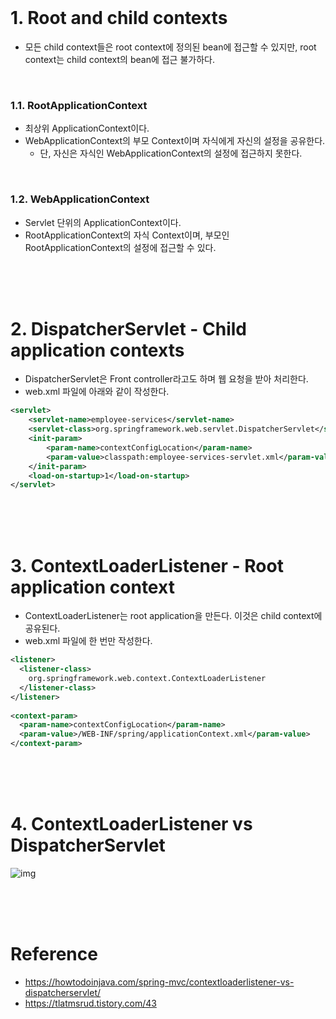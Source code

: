 <br>

# 1. Root and child contexts
  - 모든 child context들은 root context에 정의된 bean에 접근할 수 있지만, root context는 child context의 bean에 접근 불가하다.

<br>

  ### 1.1. RootApplicationContext
- 최상위 ApplicationContext이다. 
- WebApplicationContext의 부모 Context이며 자식에게 자신의 설정을 공유한다. 
  - 단, 자신은 자식인 WebApplicationContext의 설정에 접근하지 못한다.

<br>

### 1.2. WebApplicationContext
- Servlet 단위의 ApplicationContext이다.
- RootApplicationContext의 자식 Context이며, 부모인 RootApplicationContext의 설정에 접근할 수 있다.

<br>
<br>
<br>


# 2. DispatcherServlet - Child application contexts
- DispatcherServlet은 Front controller라고도 하며 웹 요청을 받아 처리한다.
- web.xml 파일에 아래와 같이 작성한다.
```xml
<servlet>
	<servlet-name>employee-services</servlet-name>
	<servlet-class>org.springframework.web.servlet.DispatcherServlet</servlet-class>
	<init-param>
		<param-name>contextConfigLocation</param-name>
		<param-value>classpath:employee-services-servlet.xml</param-value>
	</init-param>
	<load-on-startup>1</load-on-startup>
</servlet>
```

<br>
<br>
<br>


# 3. ContextLoaderListener - Root application context
- ContextLoaderListener는 root application을 만든다. 이것은 child context에 공유된다.
- web.xml 파일에 한 번만 작성한다.
```xml
<listener>
  <listener-class>
    org.springframework.web.context.ContextLoaderListener
  </listener-class>
</listener>
 
<context-param>
  <param-name>contextConfigLocation</param-name>
  <param-value>/WEB-INF/spring/applicationContext.xml</param-value>
</context-param>
```

<br>
<br>
<br>


# 4. ContextLoaderListener vs DispatcherServlet
![img](https://howtodoinjava.com/wp-content/uploads/2018/05/ContextLoaderListener-vs-DispatcherServlet.png)


<br>
<br>
<br>


# Reference
- https://howtodoinjava.com/spring-mvc/contextloaderlistener-vs-dispatcherservlet/
- https://tlatmsrud.tistory.com/43